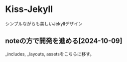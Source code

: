 # Kiss-Jekyll
シンプルながらも美しいJekyllデザイン

## noteの方で開発を進める[2024-10-09]
_includes, _layouts, assetsをこちらに移す。